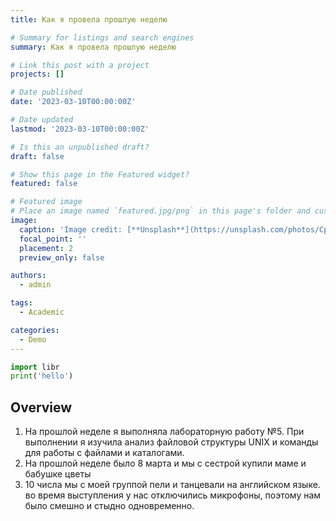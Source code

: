 ```yaml
---
title: Как я провела прошлую неделю

# Summary for listings and search engines
summary: Как я провела прошлую неделю

# Link this post with a project
projects: []

# Date published
date: '2023-03-10T00:00:00Z'

# Date updated
lastmod: '2023-03-10T00:00:00Z'

# Is this an unpublished draft?
draft: false

# Show this page in the Featured widget?
featured: false

# Featured image
# Place an image named `featured.jpg/png` in this page's folder and customize its options here.
image:
  caption: 'Image credit: [**Unsplash**](https://unsplash.com/photos/CpkOjOcXdUY)'
  focal_point: ''
  placement: 2
  preview_only: false

authors:
  - admin

tags:
  - Academic

categories:
  - Demo
---
```


```python
import libr
print('hello')
```

## Overview

1. На прошлой неделе я выполняла лабораторную работу №5. При выполнении я изучила анализ файловой структуры UNIX и команды для работы с файлами и каталогами.
2. На прошлой неделе было 8 марта и мы с сестрой купили маме и бабушке цветы
3. 10 числа мы с моей группой пели и танцевали на английском языке. во время выступления у нас отключились микрофоны, поэтому нам было смешно и стыдно одновременно.

